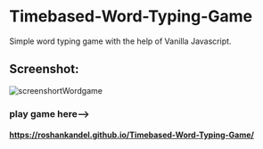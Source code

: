 # Timebased-Word-Typing-Game
Simple word typing game with the help of Vanilla Javascript.
## Screenshot:
![screenshortWordgame](https://user-images.githubusercontent.com/62611761/118404374-63285480-b692-11eb-9c95-8748910135b9.png)
### play game here-->
#### https://roshankandel.github.io/Timebased-Word-Typing-Game/
